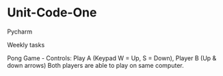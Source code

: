 # Unit-Code-One
Pycharm

Weekly tasks 

Pong Game - Controls: Play A (Keypad W = Up,  S = Down), Player B (Up & down arrows) Both players are able to play on same computer.
